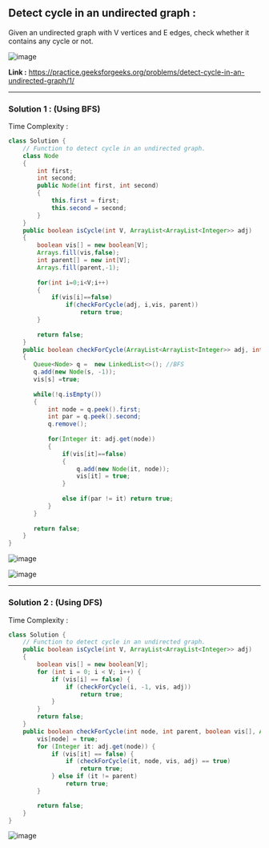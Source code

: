 ## Detect cycle in an undirected graph :
Given an undirected graph with V vertices and E edges, check whether it contains any cycle or not.

![image](https://user-images.githubusercontent.com/23376002/161806173-7d4df0da-07c2-41ab-bb5b-3f9bb3bd07b2.png)


**Link :** https://practice.geeksforgeeks.org/problems/detect-cycle-in-an-undirected-graph/1/


-------------------------------------------------------------------------------------------------------------------------------------------------


### Solution 1 : (Using BFS)

Time Complexity :


```java
class Solution {
    // Function to detect cycle in an undirected graph.
    class Node 
    {
        int first;
        int second;
        public Node(int first, int second) 
        {
            this.first = first;
            this.second = second; 
        }
    }
    public boolean isCycle(int V, ArrayList<ArrayList<Integer>> adj) 
    {
        boolean vis[] = new boolean[V];
        Arrays.fill(vis,false);
        int parent[] = new int[V];
        Arrays.fill(parent,-1);  
        
        for(int i=0;i<V;i++)
        {
            if(vis[i]==false) 
                if(checkForCycle(adj, i,vis, parent)) 
                    return true;
        }
    
        return false;
    }
    public boolean checkForCycle(ArrayList<ArrayList<Integer>> adj, int s, boolean vis[], int parent[])
    {
       Queue<Node> q =  new LinkedList<>(); //BFS
       q.add(new Node(s, -1));
       vis[s] =true;
       
       while(!q.isEmpty())
       {
           int node = q.peek().first;
           int par = q.peek().second;
           q.remove(); 
           
           for(Integer it: adj.get(node))
           {
               if(vis[it]==false)  
               {
                   q.add(new Node(it, node));
                   vis[it] = true; 
               }
        
               else if(par != it) return true;
           }
       }
       
       return false;
    }
}
```
  
  
![image](https://user-images.githubusercontent.com/23376002/164911862-beac10f1-2d05-4f0d-b2e1-58ea34e55b6d.png)

![image](https://user-images.githubusercontent.com/23376002/164911873-5fed4bd5-45f6-4297-bc0f-a36ae894d254.png)


-------------------------------------------------------------------------------------------------------------------------------------------------


### Solution 2 : (Using DFS)

Time Complexity :
  

```java
class Solution {
    // Function to detect cycle in an undirected graph.
    public boolean isCycle(int V, ArrayList<ArrayList<Integer>> adj) 
    {
        boolean vis[] = new boolean[V];
        for (int i = 0; i < V; i++) {
            if (vis[i] == false) {
                if (checkForCycle(i, -1, vis, adj))
                    return true;
            }
        }
        return false;
    }
    public boolean checkForCycle(int node, int parent, boolean vis[], ArrayList < ArrayList < Integer >> adj) {
        vis[node] = true;
        for (Integer it: adj.get(node)) {
            if (vis[it] == false) {
                if (checkForCycle(it, node, vis, adj) == true)
                    return true;
            } else if (it != parent)
                return true;
        }

        return false;
    }
}

```

![image](https://user-images.githubusercontent.com/23376002/164912737-f6afe83b-0a7a-46a0-805d-1f0dd6dc00a2.png)





